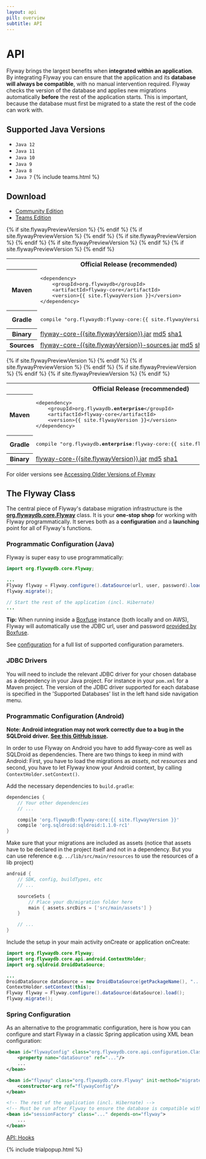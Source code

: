 ```yaml
---
layout: api
pill: overview
subtitle: API
---
```

# API

Flyway brings the largest benefits when **integrated within an application**. By integrating Flyway
you can ensure that the application and its **database will always be compatible**, with no manual
intervention required. Flyway checks the version of the database and applies new migrations automatically
**before** the rest of the application starts. This is important, because the database must first
be migrated to a state the rest of the code can work with.

## Supported Java Versions

- `Java 12`
- `Java 11`
- `Java 10`
- `Java 9`
- `Java 8`
- `Java 7` {% include teams.html %}

## Download

<div class="tabbable">
    <ul class="nav nav-tabs">
        <li class="active marketing-item"><a href="#tab-community" data-toggle="tab">Community Edition</a>
        </li>
        <li class="marketing-item"><a href="#tab-teams" data-toggle="tab">Teams Edition</a>
        </li>
    </ul>
    <div class="tab-content">
        <div class="tab-pane active" id="tab-community">
<table class="table">
    {% if site.flywayPreviewVersion %}
    <tr>
        <th></th>
        <th>Official Release (recommended)</th>
        <td>Early-Access Preview</td>
    </tr>    
    {% endif %}
    <tr>
        <th>Maven</th>
        <td>
            <pre class="prettyprint">&lt;dependency&gt;
    &lt;groupId&gt;org.flywaydb&lt;/groupId&gt;
    &lt;artifactId&gt;flyway-core&lt;/artifactId&gt;
    &lt;version&gt;{{ site.flywayVersion }}&lt;/version&gt;
&lt;/dependency&gt;</pre>
        </td>
        {% if site.flywayPreviewVersion %}
        <td>
            <pre class="prettyprint">&lt;dependency&gt;
    &lt;groupId&gt;org.flywaydb&lt;/groupId&gt;
    &lt;artifactId&gt;flyway-core&lt;/artifactId&gt;
    &lt;version&gt;{{ site.flywayPreviewVersion }}&lt;/version&gt;
&lt;/dependency&gt;</pre>
        </td>
        {% endif %}
    </tr>
    <tr>
        <th>Gradle</th>
        <td>
            <pre class="prettyprint">compile "org.flywaydb:flyway-core:{{ site.flywayVersion }}"</pre>
        </td>
        {% if site.flywayPreviewVersion %}
        <td>
            <pre class="prettyprint">compile "org.flywaydb:flyway-core:{{ site.flywayPreviewVersion }}"</pre>
        </td>
        {% endif %}
    </tr>
    <tr>
        <th>Binary</th>
        <td>
            <a class="btn btn-primary btn-download" href="/download/thankyou?dl=https://repo1.maven.org/maven2/org/flywaydb/flyway-core/{{site.flywayVersion}}/flyway-core-{{site.flywayVersion}}.jar"><i class="fa fa-download"></i> flyway-core-{{site.flywayVersion}}.jar</a>
            <a class="note" href="https://repo1.maven.org/maven2/org/flywaydb/flyway-core/{{site.flywayVersion}}/flyway-core-{{site.flywayVersion}}.jar.md5">md5</a>
            <a class="note" href="https://repo1.maven.org/maven2/org/flywaydb/flyway-core/{{site.flywayVersion}}/flyway-core-{{site.flywayVersion}}.jar.sha1">sha1</a>
        </td>
        {% if site.flywayPreviewVersion %}
        <td>
            <a class="btn btn-primary btn-download" href="/download/thankyou?dl=https://repo1.maven.org/maven2/org/flywaydb/flyway-core/{{site.flywayPreviewVersion}}/flyway-core-{{site.flywayPreviewVersion}}.jar"><i class="fa fa-download"></i> flyway-core-{{site.flywayPreviewVersion}}.jar</a>
            <a class="note" href="https://repo1.maven.org/maven2/org/flywaydb/flyway-core/{{site.flywayPreviewVersion}}/flyway-core-{{site.flywayPreviewVersion}}.jar.md5">md5</a>
            <a class="note" href="https://repo1.maven.org/maven2/org/flywaydb/flyway-core/{{site.flywayPreviewVersion}}/flyway-core-{{site.flywayPreviewVersion}}.jar.sha1">sha1</a>
        </td>
        {% endif %}
    </tr>
    <tr>
        <th>Sources</th>
        <td>
            <a class="btn btn-primary btn-download" href="/download/thankyou?dl=https://repo1.maven.org/maven2/org/flywaydb/flyway-core/{{site.flywayVersion}}/flyway-core-{{site.flywayVersion}}-sources.jar"><i class="fa fa-download"></i> flyway-core-{{site.flywayVersion}}-sources.jar</a>
            <a class="note" href="https://repo1.maven.org/maven2/org/flywaydb/flyway-core/{{site.flywayVersion}}/flyway-core-{{site.flywayVersion}}-sources.jar.md5">md5</a>
            <a class="note" href="https://repo1.maven.org/maven2/org/flywaydb/flyway-core/{{site.flywayVersion}}/flyway-core-{{site.flywayVersion}}-sources.jar.sha1">sha1</a>
        </td>
        {% if site.flywayPreviewVersion %}
        <td>
            <a class="btn btn-primary btn-download" href="/download/thankyou?dl=https://repo1.maven.org/maven2/org/flywaydb/flyway-core/{{site.flywayPreviewVersion}}/flyway-core-{{site.flywayPreviewVersion}}-sources.jar"><i class="fa fa-download"></i> flyway-core-{{site.flywayPreviewVersion}}-sources.jar</a>
            <a class="note" href="https://repo1.maven.org/maven2/org/flywaydb/flyway-core/{{site.flywayPreviewVersion}}/flyway-core-{{site.flywayPreviewVersion}}-sources.jar.md5">md5</a>
            <a class="note" href="https://repo1.maven.org/maven2/org/flywaydb/flyway-core/{{site.flywayPreviewVersion}}/flyway-core-{{site.flywayPreviewVersion}}-sources.jar.sha1">sha1</a>
        </td>
        {% endif %}
    </tr>
</table>
        </div>
<div class="tab-pane" id="tab-teams">
<table class="table">
    {% if site.flywayPreviewVersion %}
    <tr>
        <th></th>
        <th>Official Release (recommended)</th>
        <td>Early-Access Preview</td>
    </tr>    
    {% endif %}
    <tr>
        <th>Maven</th>
        <td>
            <pre class="prettyprint">&lt;dependency&gt;
    &lt;groupId&gt;org.flywaydb<strong>.enterprise</strong>&lt;/groupId&gt;
    &lt;artifactId&gt;flyway-core&lt;/artifactId&gt;
    &lt;version&gt;{{ site.flywayVersion }}&lt;/version&gt;
&lt;/dependency&gt;</pre>
        </td>
        {% if site.flywayPreviewVersion %}
        <td>
            <pre class="prettyprint">&lt;dependency&gt;
    &lt;groupId&gt;org.flywaydb<strong>.enterprise</strong>&lt;/groupId&gt;
    &lt;artifactId&gt;flyway-core&lt;/artifactId&gt;
    &lt;version&gt;{{ site.flywayPreviewVersion }}&lt;/version&gt;
&lt;/dependency&gt;</pre>
        </td>
        {% endif %}
    </tr>
    <tr>
        <th>Gradle</th>
        <td>
            <pre class="prettyprint">compile "org.flywaydb<strong>.enterprise</strong>:flyway-core:{{ site.flywayVersion }}"</pre>
        </td>
        {% if site.flywayPreviewVersion %}
        <td>
            <pre class="prettyprint">compile "org.flywaydb<strong>.enterprise</strong>:flyway-core:{{ site.flywayVersion }}"</pre>
        </td>
        {% endif %}
    </tr>
    <tr>
        <th>Binary</th>
        <td>
            <a class="btn btn-primary btn-download" href="/download/thankyou?dl=https://repo1.maven.org/maven2/org/flywaydb/enterprise/flyway-core/{{site.flywayVersion}}/flyway-core-{{site.flywayVersion}}.jar"><i class="fa fa-download"></i> flyway-core-{{site.flywayVersion}}.jar</a>
            <a class="note" href="https://repo1.maven.org/maven2/org/flywaydb/enterprise/flyway-core/{{site.flywayVersion}}/flyway-core-{{site.flywayVersion}}.jar.md5">md5</a>
            <a class="note" href="https://repo1.maven.org/maven2/org/flywaydb/enterprise/flyway-core/{{site.flywayVersion}}/flyway-core-{{site.flywayVersion}}.jar.sha1">sha1</a>
        </td>
        {% if site.flywayPreviewVersion %}
        <td>
            <a class="btn btn-primary btn-download" href="/download/thankyou?dl=https://repo1.maven.org/maven2/org/flywaydb/enterprise/flyway-core/{{site.flywayPreviewVersion}}/flyway-core-{{site.flywayPreviewVersion}}.jar"><i class="fa fa-download"></i> flyway-core-{{site.flywayPreviewVersion}}.jar</a>
            <a class="note" href="https://repo1.maven.org/maven2/org/flywaydb/enterprise/flyway-core/{{site.flywayPreviewVersion}}/flyway-core-{{site.flywayPreviewVersion}}.jar.md5">md5</a>
            <a class="note" href="https://repo1.maven.org/maven2/org/flywaydb/enterprise/flyway-core/{{site.flywayPreviewVersion}}/flyway-core-{{site.flywayPreviewVersion}}.jar.sha1">sha1</a>
        </td>
        {% endif %}
    </tr>
</table>
        </div>
    </div>
</div>
<p class="note">
  For older versions see <a href="/documentation/olderversions">Accessing Older Versions of Flyway</a>
</p>

## The Flyway Class

The central piece of Flyway's database migration infrastructure is the 
**[org.flywaydb.core.Flyway](/documentation/api/javadoc/org/flywaydb/core/Flyway)**
class. It is your **one-stop shop** for working with Flyway programmatically. It serves both as a
**configuration** and a **launching** point for all of Flyway's functions.

### Programmatic Configuration (Java)

Flyway is super easy to use programmatically:

```java
import org.flywaydb.core.Flyway;

...
Flyway flyway = Flyway.configure().dataSource(url, user, password).load();
flyway.migrate();

// Start the rest of the application (incl. Hibernate)
...
```

<div class="well"><strong>Tip:</strong> When running inside a <a href="https://boxfuse.com">Boxfuse</a>
    instance (both locally and on AWS), Flyway will automatically use the JDBC url, user and password
    <a href="https://boxfuse.com/docs/databases#envvars">provided by Boxfuse</a>.</div>

See [configuration](/documentation/configuration) for a full list of supported configuration parameters.

### JDBC Drivers

You will need to include the relevant JDBC driver for your chosen database as a dependency in your Java project. 
For instance in your `pom.xml` for a Maven project. The version of the JDBC driver supported for each database is specified in the 'Supported Databases' list in the left hand side navigation menu.

### Programmatic Configuration (Android)

**Note: Android integration may not work correctly due to a bug in the SQLDroid driver. [See this GitHub issue](https://github.com/flyway/flyway/issues/970#issuecomment-543209484).**

In order to use Flyway on Android you have to add flyway-core as well as SQLDroid as dependencies. 
There are two things to keep in mind with Android: First, you have to load the migrations as *assets*, not *resources* 
and second, you have to let Flyway know your Android context, by calling `ContextHolder.setContext()`.

Add the necessary dependencies to `build.gradle`:

```groovy
dependencies {
    // Your other dependencies
    // ...

    compile 'org.flywaydb:flyway-core:{{ site.flywayVersion }}'
    compile 'org.sqldroid:sqldroid:1.1.0-rc1'
}
```

Make sure that your migrations are included as assets (notice that assets have to be declared in the project itself and not in a dependency. But you can use reference e.g. `../lib/src/main/resources` to use the resources of a lib project)

```groovy
android {
    // SDK, config, buildTypes, etc
    // ...

    sourceSets {
        // Place your db/migration folder here
        main { assets.srcDirs = ['src/main/assets'] }
    }

    // ...
}
```

Include the setup in your main activity onCreate or application onCreate:

```java
import org.flywaydb.core.Flyway;
import org.flywaydb.core.api.android.ContextHolder;
import org.sqldroid.DroidDataSource;

...
DroidDataSource dataSource = new DroidDataSource(getPackageName(), "...");
ContextHolder.setContext(this);
Flyway flyway = Flyway.configure().dataSource(dataSource).load();
flyway.migrate();
```

### Spring Configuration

As an alternative to the programmatic configuration, here is how you can configure and start Flyway in a classic
Spring application using XML bean configuration:

```xml
<bean id="flywayConfig" class="org.flywaydb.core.api.configuration.ClassicConfiguration">
    <property name="dataSource" ref="..."/>
    ...
</bean>

<bean id="flyway" class="org.flywaydb.core.Flyway" init-method="migrate">
    <constructor-arg ref="flywayConfig"/>
</bean>

<!-- The rest of the application (incl. Hibernate) -->
<!-- Must be run after Flyway to ensure the database is compatible with the code -->
<bean id="sessionFactory" class="..." depends-on="flyway">
    ...
</bean>
```

<p class="next-steps">
    <a class="btn btn-primary" href="/documentation/api/hooks">API: Hooks <i class="fa fa-arrow-right"></i></a>
</p>

{% include trialpopup.html %}
